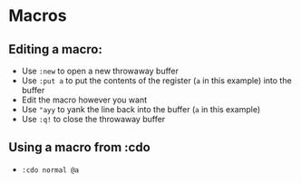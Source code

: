 # Macros

## Editing a macro:

- Use `:new` to open a new throwaway buffer
- Use `:put a` to put the contents of the register (`a` in this example) into the buffer
- Edit the macro however you want
- Use `"ayy` to yank the line back into the buffer (`a` in this example)
- Use `:q!` to close the throwaway buffer

## Using a macro from :cdo

- `:cdo normal @a`
